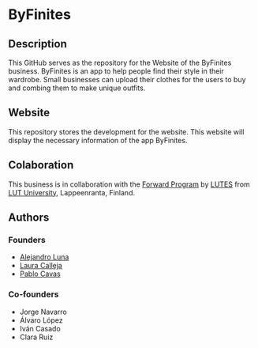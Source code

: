 # ByFinites
## Description
This GitHub serves as the repository for the Website of the ByFinites business. ByFinites is an app to help people find their style in their wardrobe. Small businesses can upload their clothes for the users to buy and combing them to make unique outfits.
## Website
This repository stores the development for the website. This website will display the necessary information of the app ByFinites. 
## Colaboration
This business is in collaboration with the [Forward Program](https://www.forwardbylutes.fi/) by [LUTES](https://www.lutes.fi/) from [LUT University](https://www.lut.fi/en), Lappeenranta, Finland.
## Authors
### Founders
* [Alejandro Luna](https://www.linkedin.com/in/alejandro%2Dluna%2Ddel%2Dcerro/)
* [Laura Calleja](https://www.linkedin.com/in/laura-calleja-garc%C3%ADa-navas-66537029a/)
* [Pablo Cavas](https://www.linkedin.com/in/pablo-cavas-le%C3%B3n-0b8291236/)
### Co-founders
* Jorge Navarro
* Álvaro López
* Iván Casado
* Clara Ruiz
